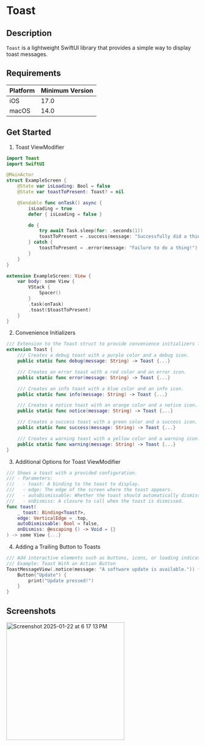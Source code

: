 # Toast

## Description
`Toast` is a lightweight SwiftUI library that provides a simple way to display toast messages.

## Requirements

| Platform | Minimum Version |
|----------|-----------------|
| iOS      | 17.0            |
| macOS    | 14.0            |

## Get Started

1. Toast ViewModifier
```swift
import Toast
import SwiftUI

@MainActor
struct ExampleScreen {
    @State var isLoading: Bool = false
    @State var toastToPresent: Toast? = nil

    @Sendable func onTask() async {
        isLoading = true
        defer { isLoading = false }

        do {
            try await Task.sleep(for: .seconds(1))
            toastToPresent = .success(message: "Successfully did a thing!")
        } catch {
            toastToPresent = .error(message: "Failure to do a thing!")
        }
    }
}

extension ExampleScreen: View {
    var body: some View {
        VStack {
            Spacer()
        }
        .task(onTask)
        .toast($toastToPresent)
    }
}
```

2. Convenience Initializers

```swift
/// Extension to the Toast struct to provide convenience initializers for different types of toasts.
extension Toast {
    /// Creates a debug toast with a purple color and a debug icon.
    public static func debug(message: String) -> Toast {...}

    /// Creates an error toast with a red color and an error icon.
    public static func error(message: String) -> Toast {...}

    /// Creates an info toast with a blue color and an info icon.
    public static func info(message: String) -> Toast {...}

    /// Creates a notice toast with an orange color and a notice icon.
    public static func notice(message: String) -> Toast {...}

    /// Creates a success toast with a green color and a success icon.
    public static func success(message: String) -> Toast {...}

    /// Creates a warning toast with a yellow color and a warning icon.
    public static func warning(message: String) -> Toast {...}
}
```

3. Additional Options for Toast ViewModifier
```swift
/// Shows a toast with a provided configuration.
/// - Parameters:
///   - toast: A binding to the toast to display.
///   - edge: The edge of the screen where the toast appears.
///   - autoDismissable: Whether the toast should automatically dismiss.
///   - onDismiss: A closure to call when the toast is dismissed.
func toast(
    _ toast: Binding<Toast?>,
    edge: VerticalEdge = .top,
    autoDismissable: Bool = false,
    onDismiss: @escaping () -> Void = {}
) -> some View {...}
```
4. Adding a Trailing Button to Toasts
```swift
/// Add interactive elements such as buttons, icons, or loading indicators to the toast message.
/// Example: Toast With an Action Button
ToastMessageView(.notice(message: "A software update is available.")) {
    Button("Update") {
        print("Update pressed!")
    }
}
```

## Screenshots
<img width="309" alt="Screenshot 2025-01-22 at 6 17 13 PM" src="https://github.com/user-attachments/assets/22665a33-391e-41c9-ae32-76883807fdae" />
